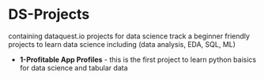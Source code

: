 # DS-Projects
containing dataquest.io projects for data science track a beginner friendly projects to learn data science including (data analysis, EDA, SQL, ML)
- **1-Profitable App Profiles** - this is the first project to learn python baisics for data science and tabular data 
